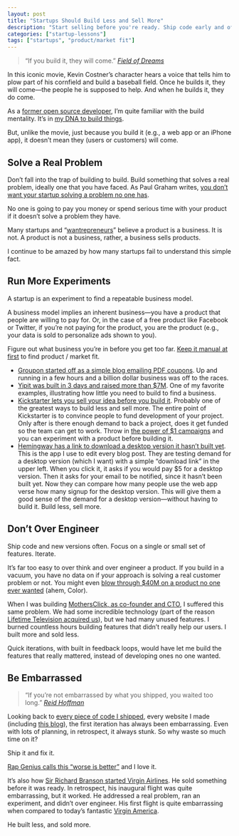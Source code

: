 ```yaml
---
layout: post
title: "Startups Should Build Less and Sell More"
description: "Start selling before you're ready. Ship code early and often. Sell more and build less."
categories: ["startup-lessons"]
tags: ["startups", "product/market fit"]
---
```


> &ldquo;If you build it, they will come.&rdquo;
> <cite>[Field of Dreams][1]</cite>

In this iconic movie, Kevin Costner’s character hears a voice that tells him to plow part of his cornfield and build a baseball field. Once he builds it, they will come—the people he is supposed to help. And when he builds it, they do come.

As a [former open source developer][2], I’m quite familiar with the build mentality. It’s in [my DNA to build things][3].

But, unlike the movie, just because you build it (e.g., a web app or an iPhone app), it doesn’t mean they (users or customers) will come.

## Solve a Real Problem

Don’t fall into the trap of building to build. Build something that solves a real problem, ideally one that you have faced. As Paul Graham writes, [you don’t want your startup solving a problem no one has][4].

No one is going to pay you money or spend serious time with your product if it doesn’t solve a problem they have.

Many startups and “[wantrepreneurs][5]” believe a product is a business. It is not. A product is not a business, rather, a business sells products.

I continue to be amazed by how many startups fail to understand this simple fact.

## Run More Experiments

A startup is an experiment to find a repeatable business model. 

A business model implies an inherent business—you have a product that people are willing to pay for. Or, in the case of a free product like Facebook or Twitter, if you’re not paying for the product, you are the product (e.g., your data is sold to personalize ads shown to you).

Figure out what business you’re in before you get too far. [Keep it manual at first][6] to find product / market fit.

* [Groupon started off as a simple blog emailing PDF coupons][7]. Up and running in a few hours and a billion dollar business was off to the races.
* [Yipit was built in 3 days and raised more than $7M][8]. One of my favorite examples, illustrating how little you need to build to find a business.
* [Kickstarter lets you sell your idea before you build it][9]. Probably one of the greatest ways to build less and sell more. The entire point of Kickstarter is to convince people to fund development of your project. Only after is there enough demand to back a project, does it get funded so the team can get to work. Throw in [the power of $1 campaigns][10] and you can experiment with a product before building it.
* [Hemingway has a link to download a desktop version it hasn’t built yet][11]. This is the app I use to edit every blog post. They are testing demand for a desktop version (which I want) with a simple “download link” in the upper left. When you click it, it asks if you would pay $5 for a desktop version. Then it asks for your email to be notified, since it hasn’t been built yet. Now they can compare how many people use the web app verse how many signup for the desktop version. This will give them a good sense of the demand for a desktop version—without having to build it. Build less, sell more.

## Don’t Over Engineer

Ship code and new versions often. Focus on a single or small set of features. Iterate.

It’s far too easy to over think and over engineer a product. If you build in a vacuum, you have no data on if your approach is solving a real customer problem or not. You might even [blow through $40M on a product no one ever wanted][12] (ahem, Color).

When I was building [MothersClick, as co-founder and CTO][13], I suffered this same problem. We had some incredible technology (part of the reason [Lifetime Television acquired us][14]), but we had many unused features. I burned countless hours building features that didn’t really help our users. I built more and sold less.

Quick iterations, with built in feedback loops, would have let me build the features that really mattered, instead of developing ones no one wanted.


## Be Embarrassed

> &ldquo;If you’re not embarrassed by what you shipped, you waited too long.&rdquo;
> <cite>[Reid Hoffman][19]</cite>

Looking back to [every piece of code I shipped][15], every website I made (including [this blog][20]), the first iteration has always been embarrassing. Even with lots of planning, in retrospect, it always stunk. So why waste so much time on it?

Ship it and fix it.

[Rap Genius calls this “worse is better”][16] and I love it.  

It’s also how [Sir Richard Branson started Virgin Airlines][17]. He sold something before it was ready. In retrospect, his inaugural flight was quite embarrassing, but it worked. He addressed a real problem, ran an experiment, and didn’t over engineer. His first flight is quite embarrassing when compared to today’s fantastic [Virgin America][18].  

He built less, and sold more.


[1]:	http://en.wikipedia.org/wiki/Field_of_Dreams
[2]:	http://drupal.org/user/12932
[3]:	http://tedserbinski.com/about.html
[4]:	http://paulgraham.com/startupideas.html
[5]:	https://www.youtube.com/watch?v=1LZU8oa2RqQ
[6]:	http://viniciusvacanti.com/2013/05/07/the-manual-first-startup/
[7]:	http://www.nextbigwhat.com/groupon-story-297/
[8]:	http://viniciusvacanti.com/2010/12/20/the-shortcut-we-took-to-build-yipit-in-three-days/
[9]:	http://kickstarter.com
[10]:	https://www.kickstarter.com/blog/the-power-of-1-0
[11]:	http://hemingwayapp.com/
[12]:	http://venturebeat.com/2012/11/20/color-is-dead/
[13]:	http://tedserbinski.com/the-ultimate-failures-that-killed-my-last-startup/
[14]:	https://drupal.org/node/310095
[15]:	https://drupal.org/node/119441
[16]:	http://firstround.com/article/Rap-Genius-Explains-Why-Worse-is-Better
[17]:	http://jamesclear.com/successful-people-start-before-they-feel-ready
[18]:	http://www.virginamerica.com
[19]:  http://startupquote.com/post/855482768
[20]:  http://tedserbinski.com
